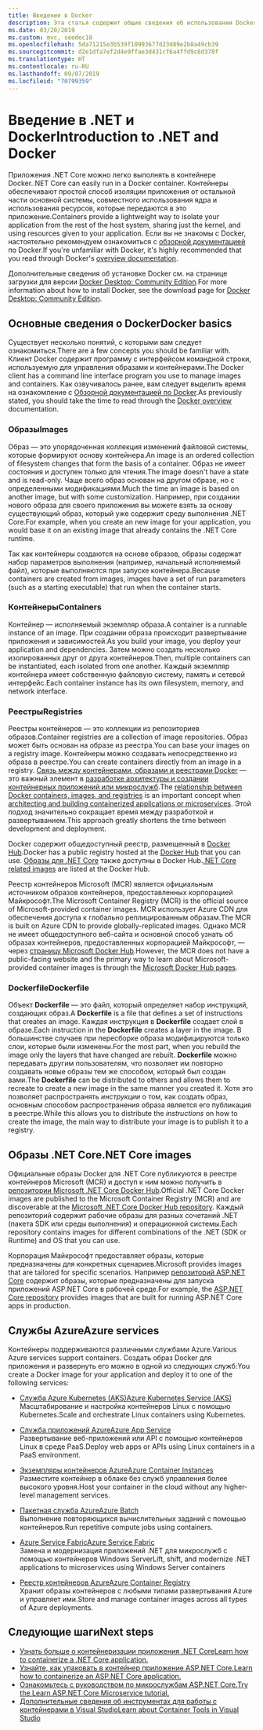 ```yaml
---
title: Введение в Docker
description: Эта статья содержит общие сведения об использовании Docker в контексте приложения .NET Core.
ms.date: 03/20/2019
ms.custom: mvc, seodec18
ms.openlocfilehash: 5da71215e3b539f10993677d23d89e2b8a49cb39
ms.sourcegitcommit: d2e1dfa7ef2d4e9ffae3d431cf6a4ffd9c8d378f
ms.translationtype: HT
ms.contentlocale: ru-RU
ms.lasthandoff: 09/07/2019
ms.locfileid: "70799359"
---
```

# <a name="introduction-to-net-and-docker"></a><span data-ttu-id="84fc7-103">Введение в .NET и Docker</span><span class="sxs-lookup"><span data-stu-id="84fc7-103">Introduction to .NET and Docker</span></span>

<span data-ttu-id="84fc7-104">Приложения .NET Core можно легко выполнять в контейнере Docker.</span><span class="sxs-lookup"><span data-stu-id="84fc7-104">.NET Core can easily run in a Docker container.</span></span> <span data-ttu-id="84fc7-105">Контейнеры обеспечивают простой способ изоляции приложения от остальной части основной системы, совместного использования ядра и использования ресурсов, которые передаются в это приложение.</span><span class="sxs-lookup"><span data-stu-id="84fc7-105">Containers provide a lightweight way to isolate your application from the rest of the host system, sharing just the kernel, and using resources given to your application.</span></span> <span data-ttu-id="84fc7-106">Если вы не знакомы с Docker, настоятельно рекомендуем ознакомиться с [обзорной документацией](https://docs.docker.com/engine/docker-overview/) по Docker.</span><span class="sxs-lookup"><span data-stu-id="84fc7-106">If you're unfamiliar with Docker, it's highly recommended that you read through Docker's [overview documentation](https://docs.docker.com/engine/docker-overview/).</span></span>

<span data-ttu-id="84fc7-107">Дополнительные сведения об установке Docker см. на странице загрузки для версии [Docker Desktop: Community Edition](https://www.docker.com/products/docker-desktop).</span><span class="sxs-lookup"><span data-stu-id="84fc7-107">For more information about how to install Docker, see the download page for [Docker Desktop: Community Edition](https://www.docker.com/products/docker-desktop).</span></span>

## <a name="docker-basics"></a><span data-ttu-id="84fc7-108">Основные сведения о Docker</span><span class="sxs-lookup"><span data-stu-id="84fc7-108">Docker basics</span></span>

<span data-ttu-id="84fc7-109">Существует несколько понятий, с которыми вам следует ознакомиться.</span><span class="sxs-lookup"><span data-stu-id="84fc7-109">There are a few concepts you should be familiar with.</span></span> <span data-ttu-id="84fc7-110">Клиент Docker содержит программу с интерфейсом командной строки, используемую для управления образами и контейнерами.</span><span class="sxs-lookup"><span data-stu-id="84fc7-110">The Docker client has a command line interface program you use to manage images and containers.</span></span> <span data-ttu-id="84fc7-111">Как озвучивалось ранее, вам следует выделить время на ознакомление с [Обзорной документацией по Docker](https://docs.docker.com/engine/docker-overview/).</span><span class="sxs-lookup"><span data-stu-id="84fc7-111">As previously stated, you should take the time to read through the [Docker overview](https://docs.docker.com/engine/docker-overview/) documentation.</span></span> 

### <a name="images"></a><span data-ttu-id="84fc7-112">Образы</span><span class="sxs-lookup"><span data-stu-id="84fc7-112">Images</span></span>

<span data-ttu-id="84fc7-113">Образ — это упорядоченная коллекция изменений файловой системы, которые формируют основу контейнера.</span><span class="sxs-lookup"><span data-stu-id="84fc7-113">An image is an ordered collection of filesystem changes that form the basis of a container.</span></span> <span data-ttu-id="84fc7-114">Образ не имеет состояния и доступен только для чтения.</span><span class="sxs-lookup"><span data-stu-id="84fc7-114">The image doesn't have a state and is read-only.</span></span> <span data-ttu-id="84fc7-115">Чаще всего образ основан на другом образе, но с определенными модификациями.</span><span class="sxs-lookup"><span data-stu-id="84fc7-115">Much the time an image is based on another image, but with some customization.</span></span> <span data-ttu-id="84fc7-116">Например, при создании нового образа для своего приложения вы можете взять за основу существующий образ, который уже содержит среду выполнения .NET Core.</span><span class="sxs-lookup"><span data-stu-id="84fc7-116">For example, when you create an new image for your application, you would base it on an existing image that already contains the .NET Core runtime.</span></span>

<span data-ttu-id="84fc7-117">Так как контейнеры создаются на основе образов, образы содержат набор параметров выполнения (например, начальный исполняемый файл), которые выполняются при запуске контейнера.</span><span class="sxs-lookup"><span data-stu-id="84fc7-117">Because containers are created from images, images have a set of run parameters (such as a starting executable) that run when the container starts.</span></span>

### <a name="containers"></a><span data-ttu-id="84fc7-118">Контейнеры</span><span class="sxs-lookup"><span data-stu-id="84fc7-118">Containers</span></span>

<span data-ttu-id="84fc7-119">Контейнер — исполняемый экземпляр образа.</span><span class="sxs-lookup"><span data-stu-id="84fc7-119">A container is a runnable instance of an image.</span></span> <span data-ttu-id="84fc7-120">При создании образа происходит развертывание приложения и зависимостей.</span><span class="sxs-lookup"><span data-stu-id="84fc7-120">As you build your image, you deploy your application and dependencies.</span></span> <span data-ttu-id="84fc7-121">Затем можно создать несколько изолированных друг от друга контейнеров.</span><span class="sxs-lookup"><span data-stu-id="84fc7-121">Then, multiple containers can be instantiated, each isolated from one another.</span></span> <span data-ttu-id="84fc7-122">Каждый экземпляр контейнера имеет собственную файловую систему, память и сетевой интерфейс.</span><span class="sxs-lookup"><span data-stu-id="84fc7-122">Each container instance has its own filesystem, memory, and network interface.</span></span>

### <a name="registries"></a><span data-ttu-id="84fc7-123">Реестры</span><span class="sxs-lookup"><span data-stu-id="84fc7-123">Registries</span></span>

<span data-ttu-id="84fc7-124">Реестры контейнеров — это коллекции из репозиториев образов.</span><span class="sxs-lookup"><span data-stu-id="84fc7-124">Container registries are a collection of image repositories.</span></span> <span data-ttu-id="84fc7-125">Образ может быть основан на образе из реестра.</span><span class="sxs-lookup"><span data-stu-id="84fc7-125">You can base your images on a registry image.</span></span> <span data-ttu-id="84fc7-126">Контейнеры можно создавать непосредственно из образа в реестре.</span><span class="sxs-lookup"><span data-stu-id="84fc7-126">You can create containers directly from an image in a registry.</span></span> <span data-ttu-id="84fc7-127">[Связь между контейнерами, образами и реестрами Docker](../../architecture/microservices/container-docker-introduction/docker-containers-images-registries.md) — это важный элемент в [разработке архитектуры и создании контейнерных приложений или микрослужб](../../architecture/microservices/architect-microservice-container-applications/index.md).</span><span class="sxs-lookup"><span data-stu-id="84fc7-127">The [relationship between Docker containers, images, and registries](../../architecture/microservices/container-docker-introduction/docker-containers-images-registries.md) is an important concept when [architecting and building containerized applications or microservices](../../architecture/microservices/architect-microservice-container-applications/index.md).</span></span> <span data-ttu-id="84fc7-128">Этой подход значительно сокращает время между разработкой и развертыванием.</span><span class="sxs-lookup"><span data-stu-id="84fc7-128">This approach greatly shortens the time between development and deployment.</span></span>

<span data-ttu-id="84fc7-129">Docker содержит общедоступный реестр, размещенный в [Docker Hub](https://hub.docker.com/).</span><span class="sxs-lookup"><span data-stu-id="84fc7-129">Docker has a public registry hosted at the [Docker Hub](https://hub.docker.com/) that you can use.</span></span> <span data-ttu-id="84fc7-130">[Образы для .NET Core](https://hub.docker.com/_/microsoft-dotnet-core/) также доступны в Docker Hub.</span><span class="sxs-lookup"><span data-stu-id="84fc7-130">[.NET Core related images](https://hub.docker.com/_/microsoft-dotnet-core/) are listed at the Docker Hub.</span></span> 

<span data-ttu-id="84fc7-131">Реестр контейнеров Microsoft (MCR) является официальным источником образов контейнеров, предоставленных корпорацией Майкрософт.</span><span class="sxs-lookup"><span data-stu-id="84fc7-131">The Microsoft Container Registry (MCR) is the official source of Microsoft-provided container images.</span></span> <span data-ttu-id="84fc7-132">MCR использует Azure CDN для обеспечения доступа к глобально реплицированным образам.</span><span class="sxs-lookup"><span data-stu-id="84fc7-132">The MCR is built on Azure CDN to provide globally-replicated images.</span></span> <span data-ttu-id="84fc7-133">Однако MCR не имеет общедоступного веб-сайта и основной способ узнать об образах контейнеров, предоставленных корпорацией Майкрософт, — через [страницу Microsoft Docker Hub](https://hub.docker.com/_/microsoft-dotnet-core/).</span><span class="sxs-lookup"><span data-stu-id="84fc7-133">However, the MCR does not have a public-facing website and the primary way to learn about Microsoft-provided container images is through the [Microsoft Docker Hub pages](https://hub.docker.com/_/microsoft-dotnet-core/).</span></span>

### <a name="dockerfile"></a><span data-ttu-id="84fc7-134">Dockerfile</span><span class="sxs-lookup"><span data-stu-id="84fc7-134">Dockerfile</span></span>

<span data-ttu-id="84fc7-135">Объект **Dockerfile** — это файл, который определяет набор инструкций, создающих образ.</span><span class="sxs-lookup"><span data-stu-id="84fc7-135">A **Dockerfile** is a file that defines a set of instructions that creates an image.</span></span> <span data-ttu-id="84fc7-136">Каждая инструкция в **Dockerfile** создает слой в образе.</span><span class="sxs-lookup"><span data-stu-id="84fc7-136">Each instruction in the **Dockerfile** creates a layer in the image.</span></span> <span data-ttu-id="84fc7-137">В большинстве случаев при пересборке образа модифицируются только слои, которые были изменены.</span><span class="sxs-lookup"><span data-stu-id="84fc7-137">For the most part, when you rebuild the image only the layers that have changed are rebuilt.</span></span> <span data-ttu-id="84fc7-138">**Dockerfile** можно передавать другим пользователям, что позволяет им повторно создавать новые образы тем же способом, который был создан вами.</span><span class="sxs-lookup"><span data-stu-id="84fc7-138">The **Dockerfile** can be distributed to others and allows them to recreate to create a new image in the same manner you created it.</span></span> <span data-ttu-id="84fc7-139">Хотя это позволяет распространять *инструкции* о том, как создать образ, основным способом распространения образа является его публикация в реестре.</span><span class="sxs-lookup"><span data-stu-id="84fc7-139">While this allows you to distribute the *instructions* on how to create the image, the main way to distribute your image is to publish it to a registry.</span></span>

## <a name="net-core-images"></a><span data-ttu-id="84fc7-140">Образы .NET Core</span><span class="sxs-lookup"><span data-stu-id="84fc7-140">.NET Core images</span></span>

<span data-ttu-id="84fc7-141">Официальные образы Docker для .NET Core публикуются в реестре контейнеров Microsoft (MCR) и доступ к ним можно получить в [репозитории Microsoft .NET Core Docker Hub](https://hub.docker.com/_/microsoft-dotnet-core/).</span><span class="sxs-lookup"><span data-stu-id="84fc7-141">Official .NET Core Docker images are published to the Microsoft Container Registry (MCR) and are discoverable at the [Microsoft .NET Core Docker Hub repository](https://hub.docker.com/_/microsoft-dotnet-core/).</span></span> <span data-ttu-id="84fc7-142">Каждый репозиторий содержит рабочие образы для разных сочетаний .NET (пакета SDK или среды выполнения) и операционной системы.</span><span class="sxs-lookup"><span data-stu-id="84fc7-142">Each repository contains images for different combinations of the .NET (SDK or Runtime) and OS that you can use.</span></span> 

<span data-ttu-id="84fc7-143">Корпорация Майкрософт предоставляет образы, которые предназначены для конкретных сценариев.</span><span class="sxs-lookup"><span data-stu-id="84fc7-143">Microsoft provides images that are tailored for specific scenarios.</span></span> <span data-ttu-id="84fc7-144">Например [репозиторий ASP.NET Core](https://hub.docker.com/_/microsoft-dotnet-core-aspnet/) содержит образы, которые предназначены для запуска приложений ASP.NET Core в рабочей среде.</span><span class="sxs-lookup"><span data-stu-id="84fc7-144">For example, the [ASP.NET Core repository](https://hub.docker.com/_/microsoft-dotnet-core-aspnet/) provides images that are built for running ASP.NET Core apps in production.</span></span>

## <a name="azure-services"></a><span data-ttu-id="84fc7-145">Службы Azure</span><span class="sxs-lookup"><span data-stu-id="84fc7-145">Azure services</span></span>

<span data-ttu-id="84fc7-146">Контейнеры поддерживаются различными службами Azure.</span><span class="sxs-lookup"><span data-stu-id="84fc7-146">Various Azure services support containers.</span></span> <span data-ttu-id="84fc7-147">Создать образ Docker для приложения и развернуть его можно в одной из следующих служб:</span><span class="sxs-lookup"><span data-stu-id="84fc7-147">You create a Docker image for your application and deploy it to one of the following services:</span></span>

* <span data-ttu-id="84fc7-148">[Служба Azure Kubernetes (AKS)](https://azure.microsoft.com/services/kubernetes-service/)</span><span class="sxs-lookup"><span data-stu-id="84fc7-148">[Azure Kubernetes Service (AKS)](https://azure.microsoft.com/services/kubernetes-service/)</span></span>\
<span data-ttu-id="84fc7-149">Масштабирование и настройка контейнеров Linux с помощью Kubernetes.</span><span class="sxs-lookup"><span data-stu-id="84fc7-149">Scale and orchestrate Linux containers using Kubernetes.</span></span>

* <span data-ttu-id="84fc7-150">[Служба приложений Azure](https://azure.microsoft.com/services/app-service/containers/)</span><span class="sxs-lookup"><span data-stu-id="84fc7-150">[Azure App Service](https://azure.microsoft.com/services/app-service/containers/)</span></span>\
<span data-ttu-id="84fc7-151">Развертывание веб-приложений или API с помощью контейнеров Linux в среде PaaS.</span><span class="sxs-lookup"><span data-stu-id="84fc7-151">Deploy web apps or APIs using Linux containers in a PaaS environment.</span></span>

* <span data-ttu-id="84fc7-152">[Экземпляры контейнеров Azure](https://azure.microsoft.com/services/container-instances/)</span><span class="sxs-lookup"><span data-stu-id="84fc7-152">[Azure Container Instances](https://azure.microsoft.com/services/container-instances/)</span></span>\
<span data-ttu-id="84fc7-153">Разместите контейнер в облаке без служб управления более высокого уровня.</span><span class="sxs-lookup"><span data-stu-id="84fc7-153">Host your container in the cloud without any higher-level management services.</span></span>

* <span data-ttu-id="84fc7-154">[Пакетная служба Azure](https://azure.microsoft.com/services/batch/)</span><span class="sxs-lookup"><span data-stu-id="84fc7-154">[Azure Batch](https://azure.microsoft.com/services/batch/)</span></span>\
<span data-ttu-id="84fc7-155">Выполнение повторяющихся вычислительных заданий с помощью контейнеров.</span><span class="sxs-lookup"><span data-stu-id="84fc7-155">Run repetitive compute jobs using containers.</span></span>

* <span data-ttu-id="84fc7-156">[Azure Service Fabric](https://azure.microsoft.com/services/service-fabric/)</span><span class="sxs-lookup"><span data-stu-id="84fc7-156">[Azure Service Fabric](https://azure.microsoft.com/services/service-fabric/)</span></span>\
<span data-ttu-id="84fc7-157">Замена и модернизация приложений .NET для микрослужб с помощью контейнеров Windows Server</span><span class="sxs-lookup"><span data-stu-id="84fc7-157">Lift, shift, and modernize .NET applications to microservices using Windows Server containers</span></span>

* <span data-ttu-id="84fc7-158">[Реестр контейнеров Azure](https://azure.microsoft.com/services/container-registry/)</span><span class="sxs-lookup"><span data-stu-id="84fc7-158">[Azure Container Registry](https://azure.microsoft.com/services/container-registry/)</span></span>\
<span data-ttu-id="84fc7-159">Хранит образы контейнеров с любыми типами развертывания Azure и управляет ими.</span><span class="sxs-lookup"><span data-stu-id="84fc7-159">Store and manage container images across all types of Azure deployments.</span></span>

## <a name="next-steps"></a><span data-ttu-id="84fc7-160">Следующие шаги</span><span class="sxs-lookup"><span data-stu-id="84fc7-160">Next steps</span></span>

* [<span data-ttu-id="84fc7-161">Узнать больше о контейнеризации приложения .NET Core</span><span class="sxs-lookup"><span data-stu-id="84fc7-161">Learn how to containerize a .NET Core application.</span></span>](build-docker-netcore-container.md)
* [<span data-ttu-id="84fc7-162">Узнайте, как упаковать в контейнер приложение ASP.NET Core.</span><span class="sxs-lookup"><span data-stu-id="84fc7-162">Learn how to containerize an ASP.NET Core application.</span></span>](/aspnet/core/host-and-deploy/docker/building-net-docker-images)
* [<span data-ttu-id="84fc7-163">Ознакомьтесь с руководством по микрослужбам ASP.NET Core.</span><span class="sxs-lookup"><span data-stu-id="84fc7-163">Try the Learn ASP.NET Core Microservice tutorial.</span></span>](https://dotnet.microsoft.com/learn/web/aspnet-microservice-tutorial/intro)
* [<span data-ttu-id="84fc7-164">Дополнительные сведения об инструментах для работы с контейнерами в Visual Studio</span><span class="sxs-lookup"><span data-stu-id="84fc7-164">Learn about Container Tools in Visual Studio</span></span>](/visualstudio/containers/overview)
